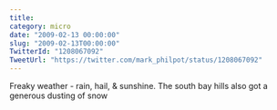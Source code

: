 ```yaml
---
title: 
category: micro
date: "2009-02-13 00:00:00"
slug: "2009-02-13T00:00:00"
TwitterId: "1208067092"
TweetUrl: "https://twitter.com/mark_philpot/status/1208067092"
---
```


Freaky weather - rain, hail, & sunshine. The south bay hills also got a generous
dusting of snow
